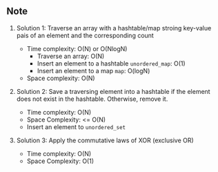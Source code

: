 ## Note
1. Solution 1: Traverse an array with a hashtable/map stroing key-value pais of an element and the corresponding count
    - Time complexity: O(N) or O(NlogN) 
        - Traverse an array: O(N)
        - Insert an element to a hashtable `unordered_map`: O(1)
        - Insert an element to a map `map`: O(logN)
    - Space complexity: O(N)

2. Solution 2: Save a traversing element into a hashtable if the element does not exist in the hashtable. Otherwise, remove it.
    - Time complexity: O(N)
    - Space Complexity: <= O(N)
    - Insert an element to `unordered_set`

3. Solution 3: Apply the commutative laws of XOR (exclusive OR)
    - Time complexity: O(N)
    - Space Complexity: O(1)